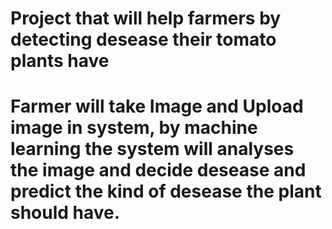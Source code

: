 # Project that will help farmers by detecting desease their tomato plants have
# Farmer will take Image and Upload image in system, by machine learning the system will analyses the image and decide desease and predict the kind of desease the plant should have.
